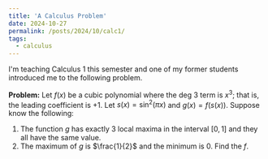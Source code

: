 ```yaml
---
title: 'A Calculus Problem'
date: 2024-10-27
permalink: /posts/2024/10/calc1/
tags:
  - calculus
---
```


I'm teaching Calculus 1 this semester and one of my former students introduced me to the following problem.

**Problem:** Let $f(x)$ be a cubic polynomial where the deg 3 term is $x^3$; that is, the leading coefficient is $+1$. Let $s(x) = \sin^2(\pi x)$ and $g(x) = f(s(x))$. Suppose know the following:
1. The function $g$ has exactly 3 local maxima in the interval $[0,1]$ and they all have the same value.
2. The maximum of $g$ is $\frac{1}{2}$ and the minimum is $0$.
Find the $f$.

